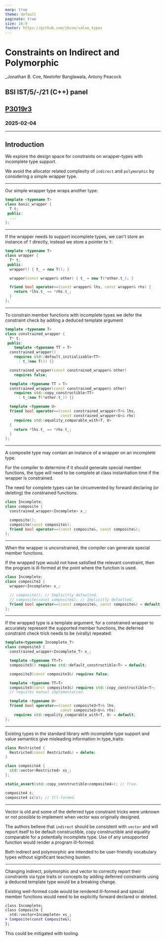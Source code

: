 ```yaml
---
marp: true
theme: default
paginate: true
size: 16:9
footer: https://github.com/jbcoe/value_types
---
```


# Constraints on Indirect and Polymorphic

_Jonathan B. Coe, Neelofer Banglawala, Antony Peacock

## BSI IST/5/-/21 (C++) panel

## [P3019r3](https://wg21.link/p3019r13)

### 2025-02-04

---

## Introduction

We explore the design space for constraints on wrapper-types with incomplete type support.

We avoid the allocator related complexity of `indirect` and `polymorphic` by considering a
simple wrapper type.

---

Our simple wrapper type wraps another type:

```c++
template <typename T>
class basic_wrapper {
  T t;
 public:
  ...
};
```

---

If the wrapper needs to support incomplete types, we can't store an instance of `T`
directly, instead we store a pointer to `T`:

```c++
template <typename T>
class wrapper {
  T* t;
 public:
  wrapper() { t_ = new T(); }

  wrapper(const wrapper& other) { t_ = new T(*other.t_); }

  friend bool operator==(const wrapper& lhs, const wrapper& rhs) {
    return *lhs.t_ == *rhs.t_;
  }
};
```

---

To constrain member functions with incomplete types we defer the constraint
check by adding a deduced template argument

```c++
template <typename T>
class constrained_wrapper {
  T* t;
 public:
    template <typename TT = T>
  constrained_wrapper()
    requires std::default_initializable<TT>
      : t_(new T()) {}

  constrained_wrapper(const constrained_wrapper& other)
    requires false;

  template <typename TT = T>
  constrained_wrapper(const constrained_wrapper& other)
    requires std::copy_constructible<TT>
      : t_(new T(*other.t_)) {}

  template <typename U>
  friend bool operator==(const constrained_wrapper<T>& lhs,
                         const constrained_wrapper<U>& rhs)
    requires std::equality_comparable_with<T, U>
  {
    return *lhs.t_ == *rhs.t_;
  }
};
```

---

A composite type may contain an instance of a wrapper on an incomplete type.

For the compiler to determine if it should generate special member functions,
the type will need to be complete at class instantiation time if the wrapper is constrained.

The need for complete types can be circumvented by forward declaring (or deleting) the constrained functions.

```cpp
class Incomplete;
class composite {
  constrained_wrapper<Incomplete> x_;

  composite();
  composite(const composite&);
  friend bool operator==(const composite&, const composite&);
};
```

---

When the wrapper is unconstrained, the compiler can generate special member functions.

If the wrapped type would not have satisfied the relevant constraint, then the program
is ill-formed at the point where the function is used.

```cpp
class Incomplete;
class composite2 {
  wrapper<Incomplete> x_;

  // composite(); // Implicitly defaulted.
  // composite(const composite&); // Implicitly defaulted.
  friend bool operator==(const composite&, const composite&) = default;
};
```

---

If the wrapped type is a template argument, for a constrained wrapper to accurately represent the
supported member functions, the deferred constraint check trick needs to be (virally) repeated:

```cpp
template<typename Incomplete_T>
class composite3 {
  constrained_wrapper<Incomplete_T> x_;

  template <typename TT=T>
  composite3() requires std::default_constructible<T> = default;

  composite3(const composite3&) requires false;

  template <typename TT=T>
  composite3(const composite3&) requires std::copy_constructible<T>;
  // requires manual implementation.

  template <typename U>
  friend bool operator==(const composite3<T>& lhs,
                         const composite3<U>& rhs)
    requires std::equality_comparable_with<T, U> = default;
};
```

---

Existing types in the standard library with incomplete type support and value semantics
give misleading information in type_traits:

```cpp
class Restricted {
  Restricted(const Restricted&) = delete;
}

class composite4 {
  std::vector<Restricted> xs_;
};

static_assert(std::copy_constructible<composite4>); // True.

composite4 c;
composite4 cc(c); // Ill-formed.
```

---

Vector is old and some of the deferred type constraint tricks were unknown or
not possible to implement when vector was originally designed.

The authors believe that `indirect` should be consistent with `vector` and will
report itself to be default constructible, copy constructible and equality comparable
for a potentially incomplete type. Use of any unsupported function would render a program
ill-formed.

Both indirect and polymorphic are intended to be user-friendly vocabulary types without
significant teaching burden.

---

Changing indirect, polymorphic and vector to correctly report their constraints via type
traits or concepts by adding deferred constraints using a deduced template type would be a
breaking change.

Existing well-formed code would be rendered ill-formed and special member
functions would need to be explicitly forward declared or deleted.

```diff
class Incomplete;
class Composite {
  std::vector<Incomplete> xs_;
+ Composite(const Composite&);
};
```

This could be mitigated with tooling.
